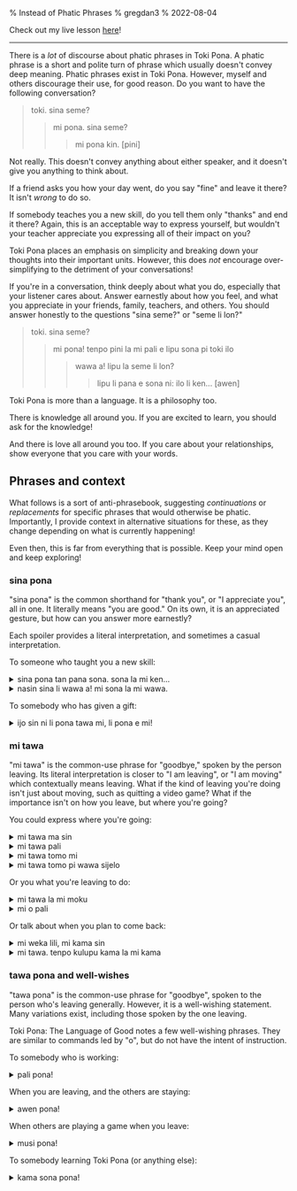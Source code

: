 % Instead of Phatic Phrases
% gregdan3
% 2022-08-04

Check out my live lesson [here](https://youtu.be/WKN1YRZDuTA)!

---

There is a _lot_ of discourse about phatic phrases in Toki Pona. A phatic
phrase is a short and polite turn of phrase which usually doesn't convey deep
meaning. Phatic phrases exist in Toki Pona. However,
myself and others discourage their use, for good reason. Do you want to have
the following conversation?

> toki. sina seme?
>
> > mi pona. sina seme?
> >
> > > mi pona kin. [pini]

Not really. This doesn't convey anything about either speaker, and it doesn't
give you anything to think about.

If a friend asks you how your day went, do you say "fine" and leave it there? It isn't _wrong_ to do so.

If somebody teaches you a new skill, do you tell them only "thanks" and end
it there? Again, this is an acceptable way to express yourself, but wouldn't your teacher appreciate you expressing all of their impact on you?

Toki Pona places an emphasis on simplicity and breaking down your thoughts into
their important units. However, this does _not_ encourage over-simplifying to
the detriment of your conversations!

If you're in a conversation, think deeply about what you do, especially that your listener cares about. Answer earnestly
about how you feel, and what you appreciate in your friends, family, teachers,
and others. You should answer honestly to the questions "sina seme?" or "seme
li lon?"

> toki. sina seme?
>
> > mi pona! tenpo pini la mi pali e lipu sona pi toki ilo
> >
> > > wawa a! lipu la seme li lon?
> > >
> > > > lipu li pana e sona ni: ilo li ken... [awen]

Toki Pona is more than a language. It is a philosophy too.

There is knowledge all around you. If you are excited to learn, you should ask
for the knowledge!

And there is love all around you too. If you care about your relationships, show everyone that you care with your words.

## Phrases and context

What follows is a sort of anti-phrasebook, suggesting _continuations_ or
_replacements_ for specific phrases that would otherwise be phatic.
Importantly, I provide context in alternative situations for these, as
they change depending on what is currently happening!

Even then, this is far from everything that is possible. Keep your mind open and keep exploring!

### sina pona

"sina pona" is the common shorthand for "thank you", or "I appreciate you", all
in one. It literally means "you are good." On its own, it is an appreciated
gesture, but how can you answer more earnestly?

Each spoiler provides a literal interpretation, and sometimes a casual interpretation.

To someone who taught you a new skill:

<details><summary> sina pona tan pana sona. sona la mi ken... </summary>
You are good because of knowledge-giving. In the context of knowledge, I am able to ...

I appreciate your teaching! It has taught me to...

</details>

<details><summary> nasin sina li wawa a! mi sona la mi wawa. </summary>
Your method is powerful! If I understand, I am powerful.

The process you described is very effective! My understanding of it has helped me greatly.

</details>

To somebody who has given a gift:

<details><summary> ijo sin ni li pona tawa mi, li pona e mi! </summary>
This new thing is good to me, and helped me!

This gift is fantastic for me, and made me feel better!

</details>

### mi tawa

"mi tawa" is the common-use phrase for "goodbye," spoken by the person
leaving. Its literal interpretation is closer to "I am leaving", or "I am
moving" which contextually means leaving. What if the kind of leaving
you're doing isn't just about moving, such as quitting a video game? What if the importance isn't on how you leave, but where you're going?

You could express where you're going:

<details><summary> mi tawa ma sin </summary>
I go to a new place.

I am leaving for somewhere new!

</details>

<details><summary> mi tawa pali </summary>
I am going to work.
</details>

<details><summary> mi tawa tomo mi</summary>
I'm going to my home.
</details>

<details><summary> mi tawa tomo pi wawa sijelo </summary>
I am going to a body-power building.

I am going to the gym!

</details>

Or you what you're leaving to do:

<details><summary> mi tawa la mi moku </summary>
When I leave, I eat.

I'm leaving for dinner!

</details>

<details><summary> mi o pali </summary>
I must work.

I have to do my job.

</details>

Or talk about when you plan to come back:

<details><summary> mi weka lili, mi kama sin </summary>
I go away a little bit, and arrive again

I'm leaving for a short time, and I will come back!

</details>

<details><summary> mi tawa. tenpo kulupu kama la mi kama </summary>
I'm going. At an arriving group time, I'll arrive.

I'm leaving. I'm coming to the next meetup!

</details>

### tawa pona and well-wishes

"tawa pona" is the common-use phrase for "goodbye", spoken to the person who's
leaving generally. However, it is a well-wishing statement. Many variations exist, including those spoken by the one leaving.

Toki Pona: The Language of Good notes a few well-wishing phrases. They are similar to commands led by "o", but do not have the intent of instruction.

To somebody who is working:

<details><summary> pali pona! </summary>
Have a good time at work!
</details>

When you are leaving, and the others are staying:

<details><summary> awen pona! </summary>
While you're staying, have a good time!
</details>

When others are playing a game when you leave:

<details><summary> musi pona! </summary>
Have fun!
</details>

To somebody learning Toki Pona (or anything else):

<details><summary> kama sona pona! </summary>
Learn well!
</details>

